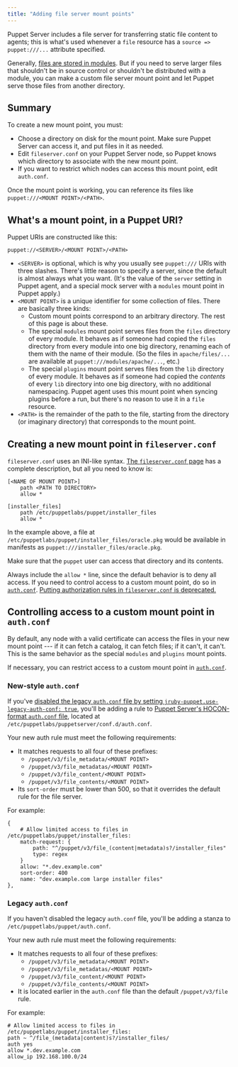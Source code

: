 ```yaml
---
title: "Adding file server mount points"
---
```


[module_files]: ./modules_fundamentals.html#files
[fileserver.conf]: ./config_file_fileserver.html
[deprecated]: ./deprecated_settings.html#authorization-rules-in-fileserverconf
[auth.conf]: {{puppetserver}}/config_file_auth.html
[auth_legacy]: ./config_file_auth.html
[disable_legacy]: {{puppetserver}}/config_file_puppetserver.html

Puppet Server includes a file server for transferring static file content to agents; this is what's used whenever a `file` resource has a `source => puppet:///...` attribute specified.

Generally, [files are stored in modules][module_files]. But if you need to serve larger files that shouldn't be in source control or shouldn't be distributed with a module, you can make a custom file server mount point and let Puppet serve those files from another directory.

## Summary

To create a new mount point, you must:

* Choose a directory on disk for the mount point. Make sure Puppet Server can access it, and put files in it as needed.
* Edit `fileserver.conf` on your Puppet Server node, so Puppet knows which directory to associate with the new mount point.
* If you want to restrict which nodes can access this mount point, edit `auth.conf`.

Once the mount point is working, you can reference its files like `puppet:///<MOUNT POINT>/<PATH>`.

## What's a mount point, in a Puppet URI?

Puppet URIs are constructed like this:

`puppet://<SERVER>/<MOUNT POINT>/<PATH>`

* `<SERVER>` is optional, which is why you usually see `puppet:///` URIs with three slashes. There's little reason to specify a server, since the default is almost always what you want. (It's the value of the `server` setting in Puppet agent, and a special mock server with a `modules` mount point in Puppet apply.)
* `<MOUNT POINT>` is a unique identifier for some collection of files. There are basically three kinds:
    * Custom mount points correspond to an arbitrary directory. The rest of this page is about these.
    * The special `modules` mount point serves files from the `files` directory of every module. It behaves as if someone had copied the `files` directory from every module into one big directory, renaming each of them with the name of their module. (So the files in `apache/files/...` are available at `puppet:///modules/apache/...`, etc.)
    * The special `plugins` mount point serves files from the `lib` directory of every module. It behaves as if someone had copied the _contents_ of every `lib` directory into one big directory, with no additional namespacing. Puppet agent uses this mount point when syncing plugins before a run, but there's no reason to use it in a `file` resource.
* `<PATH>` is the remainder of the path to the file, starting from the directory (or imaginary directory) that corresponds to the mount point.

## Creating a new mount point in `fileserver.conf`

`fileserver.conf` uses an INI-like syntax. [The `fileserver.conf` page][fileserver.conf] has a complete description, but all you need to know is:

```
[<NAME OF MOUNT POINT>]
    path <PATH TO DIRECTORY>
    allow *

[installer_files]
    path /etc/puppetlabs/puppet/installer_files
    allow *
```

In the example above, a file at `/etc/puppetlabs/puppet/installer_files/oracle.pkg` would be available in manifests as `puppet:///installer_files/oracle.pkg`.

Make sure that the `puppet` user can access that directory and its contents.

Always include the `allow *` line, since the default behavior is to deny all access. If you need to control access to a custom mount point, do so in [`auth.conf`][auth.conf]. [Putting authorization rules in `fileserver.conf` is deprecated.][deprecated]

## Controlling access to a custom mount point in `auth.conf`

By default, any node with a valid certificate can access the files in your new mount point --- if it can fetch a catalog, it can fetch files; if it can't, it can't. This is the same behavior as the special `modules` and `plugins` mount points.

If necessary, you can restrict access to a custom mount point in [`auth.conf`][auth.conf].

### New-style `auth.conf`

If you've [disabled the legacy `auth.conf` file by setting `jruby-puppet.use-legacy-auth-conf: true`][disable_legacy], you'll be adding a rule to [Puppet Server's HOCON-format `auth.conf` file][auth.conf], located at `/etc/puppetlabs/puppetserver/conf.d/auth.conf`.

Your new auth rule must meet the following requirements:

* It matches requests to all four of these prefixes:
    * `/puppet/v3/file_metadata/<MOUNT POINT>`
    * `/puppet/v3/file_metadatas/<MOUNT POINT>`
    * `/puppet/v3/file_content/<MOUNT POINT>`
    * `/puppet/v3/file_contents/<MOUNT POINT>`
* Its `sort-order` must be lower than 500, so that it overrides the default rule for the file server.

For example:

```
{
    # Allow limited access to files in /etc/puppetlabs/puppet/installer_files:
    match-request: {
        path: "^/puppet/v3/file_(content|metadata)s?/installer_files"
        type: regex
    }
    allow: "*.dev.example.com"
    sort-order: 400
    name: "dev.example.com large installer files"
},
```

### Legacy `auth.conf`

If you haven't disabled the legacy `auth.conf` file, you'll be adding a stanza to `/etc/puppetlabs/puppet/auth.conf`.

Your new auth rule must meet the following requirements:

* It matches requests to all four of these prefixes:
    * `/puppet/v3/file_metadata/<MOUNT POINT>`
    * `/puppet/v3/file_metadatas/<MOUNT POINT>`
    * `/puppet/v3/file_content/<MOUNT POINT>`
    * `/puppet/v3/file_contents/<MOUNT POINT>`
* It is located earlier in the `auth.conf` file than the default `/puppet/v3/file` rule.

For example:

```
# Allow limited access to files in /etc/puppetlabs/puppet/installer_files:
path ~ ^/file_(metadata|content)s?/installer_files/
auth yes
allow *.dev.example.com
allow_ip 192.168.100.0/24
```

